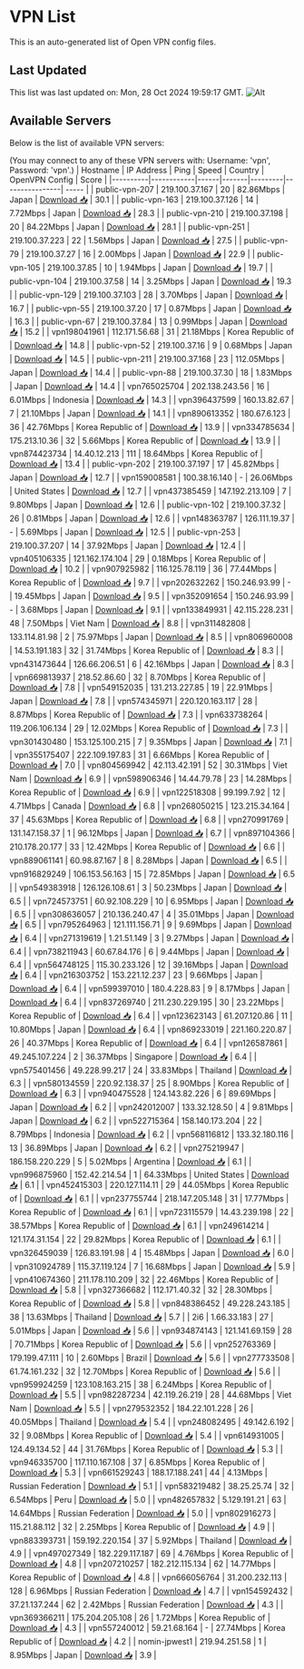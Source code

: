 # VPN List

This is an auto-generated list of Open VPN config files.

## Last Updated

This list was last updated on: Mon, 28 Oct 2024 19:59:17 GMT.
![Alt](https://repobeats.axiom.co/api/embed/186b98318ef1479477931607c1ad7d823f12451f.svg "Repobeats analytics image")

## Available Servers

Below is the list of available VPN servers:

(You may connect to any of these VPN servers with: Username: 'vpn', Password: 'vpn'.)
| Hostname | IP Address | Ping | Speed | Country | OpenVPN Config | Score |
|----------|------------|------|-------|---------|----------------| ----- |
| public-vpn-207 | 219.100.37.167 | 20 | 82.86Mbps | Japan | [Download 📥](./configs/server_0_JP.ovpn) | 30.1 |
| public-vpn-163 | 219.100.37.126 | 14 | 7.72Mbps | Japan | [Download 📥](./configs/server_1_JP.ovpn) | 28.3 |
| public-vpn-210 | 219.100.37.198 | 20 | 84.22Mbps | Japan | [Download 📥](./configs/server_2_JP.ovpn) | 28.1 |
| public-vpn-251 | 219.100.37.223 | 22 | 1.56Mbps | Japan | [Download 📥](./configs/server_3_JP.ovpn) | 27.5 |
| public-vpn-79 | 219.100.37.27 | 16 | 2.00Mbps | Japan | [Download 📥](./configs/server_4_JP.ovpn) | 22.9 |
| public-vpn-105 | 219.100.37.85 | 10 | 1.94Mbps | Japan | [Download 📥](./configs/server_5_JP.ovpn) | 19.7 |
| public-vpn-104 | 219.100.37.58 | 14 | 3.25Mbps | Japan | [Download 📥](./configs/server_6_JP.ovpn) | 19.3 |
| public-vpn-129 | 219.100.37.103 | 28 | 3.70Mbps | Japan | [Download 📥](./configs/server_7_JP.ovpn) | 16.7 |
| public-vpn-55 | 219.100.37.20 | 17 | 0.87Mbps | Japan | [Download 📥](./configs/server_8_JP.ovpn) | 16.3 |
| public-vpn-67 | 219.100.37.84 | 13 | 0.99Mbps | Japan | [Download 📥](./configs/server_9_JP.ovpn) | 15.2 |
| vpn198041961 | 112.171.56.68 | 31 | 21.18Mbps | Korea Republic of | [Download 📥](./configs/server_10_KR.ovpn) | 14.8 |
| public-vpn-52 | 219.100.37.16 | 9 | 0.68Mbps | Japan | [Download 📥](./configs/server_11_JP.ovpn) | 14.5 |
| public-vpn-211 | 219.100.37.168 | 23 | 112.05Mbps | Japan | [Download 📥](./configs/server_12_JP.ovpn) | 14.4 |
| public-vpn-88 | 219.100.37.30 | 18 | 1.83Mbps | Japan | [Download 📥](./configs/server_13_JP.ovpn) | 14.4 |
| vpn765025704 | 202.138.243.56 | 16 | 6.01Mbps | Indonesia | [Download 📥](./configs/server_14_ID.ovpn) | 14.3 |
| vpn396437599 | 160.13.82.67 | 7 | 21.10Mbps | Japan | [Download 📥](./configs/server_15_JP.ovpn) | 14.1 |
| vpn890613352 | 180.67.6.123 | 36 | 42.76Mbps | Korea Republic of | [Download 📥](./configs/server_16_KR.ovpn) | 13.9 |
| vpn334785634 | 175.213.10.36 | 32 | 5.66Mbps | Korea Republic of | [Download 📥](./configs/server_17_KR.ovpn) | 13.9 |
| vpn874423734 | 14.40.12.213 | 111 | 18.64Mbps | Korea Republic of | [Download 📥](./configs/server_18_KR.ovpn) | 13.4 |
| public-vpn-202 | 219.100.37.197 | 17 | 45.82Mbps | Japan | [Download 📥](./configs/server_19_JP.ovpn) | 12.7 |
| vpn159008581 | 100.38.16.140 | - | 26.06Mbps | United States | [Download 📥](./configs/server_20_US.ovpn) | 12.7 |
| vpn437385459 | 147.192.213.109 | 7 | 9.80Mbps | Japan | [Download 📥](./configs/server_21_JP.ovpn) | 12.6 |
| public-vpn-102 | 219.100.37.32 | 26 | 0.81Mbps | Japan | [Download 📥](./configs/server_22_JP.ovpn) | 12.6 |
| vpn148363787 | 126.111.19.37 | - | 5.69Mbps | Japan | [Download 📥](./configs/server_23_JP.ovpn) | 12.5 |
| public-vpn-253 | 219.100.37.207 | 14 | 37.92Mbps | Japan | [Download 📥](./configs/server_24_JP.ovpn) | 12.4 |
| vpn405106335 | 121.162.174.104 | 29 | 0.18Mbps | Korea Republic of | [Download 📥](./configs/server_25_KR.ovpn) | 10.2 |
| vpn907925982 | 116.125.78.119 | 36 | 77.44Mbps | Korea Republic of | [Download 📥](./configs/server_26_KR.ovpn) | 9.7 |
| vpn202632262 | 150.246.93.99 | - | 19.45Mbps | Japan | [Download 📥](./configs/server_27_JP.ovpn) | 9.5 |
| vpn352091654 | 150.246.93.99 | - | 3.68Mbps | Japan | [Download 📥](./configs/server_28_JP.ovpn) | 9.1 |
| vpn133849931 | 42.115.228.231 | 48 | 7.50Mbps | Viet Nam | [Download 📥](./configs/server_29_VN.ovpn) | 8.8 |
| vpn311482808 | 133.114.81.98 | 2 | 75.97Mbps | Japan | [Download 📥](./configs/server_30_JP.ovpn) | 8.5 |
| vpn806960008 | 14.53.191.183 | 32 | 31.74Mbps | Korea Republic of | [Download 📥](./configs/server_31_KR.ovpn) | 8.3 |
| vpn431473644 | 126.66.206.51 | 6 | 42.16Mbps | Japan | [Download 📥](./configs/server_32_JP.ovpn) | 8.3 |
| vpn669813937 | 218.52.86.60 | 32 | 8.70Mbps | Korea Republic of | [Download 📥](./configs/server_33_KR.ovpn) | 7.8 |
| vpn549152035 | 131.213.227.85 | 19 | 22.91Mbps | Japan | [Download 📥](./configs/server_34_JP.ovpn) | 7.8 |
| vpn574345971 | 220.120.163.117 | 28 | 8.87Mbps | Korea Republic of | [Download 📥](./configs/server_35_KR.ovpn) | 7.3 |
| vpn633738264 | 119.206.106.134 | 29 | 12.02Mbps | Korea Republic of | [Download 📥](./configs/server_36_KR.ovpn) | 7.3 |
| vpn301430480 | 153.125.100.215 | 7 | 9.35Mbps | Japan | [Download 📥](./configs/server_37_JP.ovpn) | 7.1 |
| vpn355175407 | 222.109.197.83 | 31 | 6.66Mbps | Korea Republic of | [Download 📥](./configs/server_38_KR.ovpn) | 7.0 |
| vpn804569942 | 42.113.42.191 | 52 | 30.31Mbps | Viet Nam | [Download 📥](./configs/server_39_VN.ovpn) | 6.9 |
| vpn598906346 | 14.44.79.78 | 23 | 14.28Mbps | Korea Republic of | [Download 📥](./configs/server_40_KR.ovpn) | 6.9 |
| vpn122518308 | 99.199.7.92 | 12 | 4.71Mbps | Canada | [Download 📥](./configs/server_41_CA.ovpn) | 6.8 |
| vpn268050215 | 123.215.34.164 | 37 | 45.63Mbps | Korea Republic of | [Download 📥](./configs/server_42_KR.ovpn) | 6.8 |
| vpn270991769 | 131.147.158.37 | 1 | 96.12Mbps | Japan | [Download 📥](./configs/server_43_JP.ovpn) | 6.7 |
| vpn897104366 | 210.178.20.177 | 33 | 12.42Mbps | Korea Republic of | [Download 📥](./configs/server_44_KR.ovpn) | 6.6 |
| vpn889061141 | 60.98.87.167 | 8 | 8.28Mbps | Japan | [Download 📥](./configs/server_45_JP.ovpn) | 6.5 |
| vpn916829249 | 106.153.56.163 | 15 | 72.85Mbps | Japan | [Download 📥](./configs/server_46_JP.ovpn) | 6.5 |
| vpn549383918 | 126.126.108.61 | 3 | 50.23Mbps | Japan | [Download 📥](./configs/server_47_JP.ovpn) | 6.5 |
| vpn724573751 | 60.92.108.229 | 10 | 6.95Mbps | Japan | [Download 📥](./configs/server_48_JP.ovpn) | 6.5 |
| vpn308636057 | 210.136.240.47 | 4 | 35.01Mbps | Japan | [Download 📥](./configs/server_49_JP.ovpn) | 6.5 |
| vpn795264963 | 121.111.156.71 | 9 | 9.69Mbps | Japan | [Download 📥](./configs/server_50_JP.ovpn) | 6.4 |
| vpn271319619 | 1.21.51.149 | 3 | 9.27Mbps | Japan | [Download 📥](./configs/server_51_JP.ovpn) | 6.4 |
| vpn738211943 | 60.67.84.176 | 6 | 9.44Mbps | Japan | [Download 📥](./configs/server_52_JP.ovpn) | 6.4 |
| vpn564748125 | 115.30.233.126 | 12 | 39.16Mbps | Japan | [Download 📥](./configs/server_53_JP.ovpn) | 6.4 |
| vpn216303752 | 153.221.12.237 | 23 | 9.66Mbps | Japan | [Download 📥](./configs/server_54_JP.ovpn) | 6.4 |
| vpn599397010 | 180.4.228.83 | 9 | 8.17Mbps | Japan | [Download 📥](./configs/server_55_JP.ovpn) | 6.4 |
| vpn837269740 | 211.230.229.195 | 30 | 23.22Mbps | Korea Republic of | [Download 📥](./configs/server_56_KR.ovpn) | 6.4 |
| vpn123623143 | 61.207.120.86 | 11 | 10.80Mbps | Japan | [Download 📥](./configs/server_57_JP.ovpn) | 6.4 |
| vpn869233019 | 221.160.220.87 | 26 | 40.37Mbps | Korea Republic of | [Download 📥](./configs/server_58_KR.ovpn) | 6.4 |
| vpn126587861 | 49.245.107.224 | 2 | 36.37Mbps | Singapore | [Download 📥](./configs/server_59_SG.ovpn) | 6.4 |
| vpn575401456 | 49.228.99.217 | 24 | 33.83Mbps | Thailand | [Download 📥](./configs/server_60_TH.ovpn) | 6.3 |
| vpn580134559 | 220.92.138.37 | 25 | 8.90Mbps | Korea Republic of | [Download 📥](./configs/server_61_KR.ovpn) | 6.3 |
| vpn940475528 | 124.143.82.226 | 6 | 89.69Mbps | Japan | [Download 📥](./configs/server_62_JP.ovpn) | 6.2 |
| vpn242012007 | 133.32.128.50 | 4 | 9.81Mbps | Japan | [Download 📥](./configs/server_63_JP.ovpn) | 6.2 |
| vpn522715364 | 158.140.173.204 | 22 | 8.79Mbps | Indonesia | [Download 📥](./configs/server_64_ID.ovpn) | 6.2 |
| vpn568116812 | 133.32.180.116 | 13 | 36.89Mbps | Japan | [Download 📥](./configs/server_65_JP.ovpn) | 6.2 |
| vpn275219947 | 186.158.220.229 | 5 | 5.02Mbps | Argentina | [Download 📥](./configs/server_66_AR.ovpn) | 6.1 |
| vpn996875960 | 152.42.214.54 | 1 | 64.33Mbps | United States | [Download 📥](./configs/server_67_US.ovpn) | 6.1 |
| vpn452415303 | 220.127.114.11 | 29 | 44.05Mbps | Korea Republic of | [Download 📥](./configs/server_68_KR.ovpn) | 6.1 |
| vpn237755744 | 218.147.205.148 | 31 | 17.77Mbps | Korea Republic of | [Download 📥](./configs/server_69_KR.ovpn) | 6.1 |
| vpn723115579 | 14.43.239.198 | 22 | 38.57Mbps | Korea Republic of | [Download 📥](./configs/server_70_KR.ovpn) | 6.1 |
| vpn249614214 | 121.174.31.154 | 22 | 29.82Mbps | Korea Republic of | [Download 📥](./configs/server_71_KR.ovpn) | 6.1 |
| vpn326459039 | 126.83.191.98 | 4 | 15.48Mbps | Japan | [Download 📥](./configs/server_72_JP.ovpn) | 6.0 |
| vpn310924789 | 115.37.119.124 | 7 | 16.68Mbps | Japan | [Download 📥](./configs/server_73_JP.ovpn) | 5.9 |
| vpn410674360 | 211.178.110.209 | 32 | 22.46Mbps | Korea Republic of | [Download 📥](./configs/server_74_KR.ovpn) | 5.8 |
| vpn327366682 | 112.171.40.32 | 32 | 28.30Mbps | Korea Republic of | [Download 📥](./configs/server_75_KR.ovpn) | 5.8 |
| vpn848386452 | 49.228.243.185 | 38 | 13.63Mbps | Thailand | [Download 📥](./configs/server_76_TH.ovpn) | 5.7 |
| 2i6 | 1.66.33.183 | 27 | 5.01Mbps | Japan | [Download 📥](./configs/server_77_JP.ovpn) | 5.6 |
| vpn934874143 | 121.141.69.159 | 28 | 70.71Mbps | Korea Republic of | [Download 📥](./configs/server_78_KR.ovpn) | 5.6 |
| vpn252763369 | 179.199.47.111 | 10 | 2.60Mbps | Brazil | [Download 📥](./configs/server_79_BR.ovpn) | 5.6 |
| vpn277733508 | 61.74.161.232 | 32 | 12.70Mbps | Korea Republic of | [Download 📥](./configs/server_80_KR.ovpn) | 5.6 |
| vpn959924259 | 123.108.163.215 | 38 | 6.24Mbps | Korea Republic of | [Download 📥](./configs/server_81_KR.ovpn) | 5.5 |
| vpn982287234 | 42.119.26.219 | 28 | 44.68Mbps | Viet Nam | [Download 📥](./configs/server_82_VN.ovpn) | 5.5 |
| vpn279532352 | 184.22.101.228 | 26 | 40.05Mbps | Thailand | [Download 📥](./configs/server_83_TH.ovpn) | 5.4 |
| vpn248082495 | 49.142.6.192 | 32 | 9.08Mbps | Korea Republic of | [Download 📥](./configs/server_84_KR.ovpn) | 5.4 |
| vpn614931005 | 124.49.134.52 | 44 | 31.76Mbps | Korea Republic of | [Download 📥](./configs/server_85_KR.ovpn) | 5.3 |
| vpn946335700 | 117.110.167.108 | 37 | 6.85Mbps | Korea Republic of | [Download 📥](./configs/server_86_KR.ovpn) | 5.3 |
| vpn661529243 | 188.17.188.241 | 44 | 4.13Mbps | Russian Federation | [Download 📥](./configs/server_87_RU.ovpn) | 5.1 |
| vpn583219482 | 38.25.25.74 | 32 | 6.54Mbps | Peru | [Download 📥](./configs/server_88_PE.ovpn) | 5.0 |
| vpn482657832 | 5.129.191.21 | 63 | 14.64Mbps | Russian Federation | [Download 📥](./configs/server_89_RU.ovpn) | 5.0 |
| vpn802916273 | 115.21.88.112 | 32 | 2.25Mbps | Korea Republic of | [Download 📥](./configs/server_90_KR.ovpn) | 4.9 |
| vpn883393731 | 159.192.220.154 | 37 | 5.92Mbps | Thailand | [Download 📥](./configs/server_91_TH.ovpn) | 4.9 |
| vpn497027349 | 182.229.117.187 | 69 | 4.76Mbps | Korea Republic of | [Download 📥](./configs/server_92_KR.ovpn) | 4.8 |
| vpn207210257 | 182.212.115.134 | 62 | 14.77Mbps | Korea Republic of | [Download 📥](./configs/server_93_KR.ovpn) | 4.8 |
| vpn666056764 | 31.200.232.113 | 128 | 6.96Mbps | Russian Federation | [Download 📥](./configs/server_94_RU.ovpn) | 4.7 |
| vpn154592432 | 37.21.137.244 | 62 | 2.42Mbps | Russian Federation | [Download 📥](./configs/server_95_RU.ovpn) | 4.3 |
| vpn369366211 | 175.204.205.108 | 26 | 1.72Mbps | Korea Republic of | [Download 📥](./configs/server_96_KR.ovpn) | 4.3 |
| vpn557240012 | 59.21.68.164 | - | 27.74Mbps | Korea Republic of | [Download 📥](./configs/server_97_KR.ovpn) | 4.2 |
| nomin-jpwest1 | 219.94.251.58 | 1 | 8.95Mbps | Japan | [Download 📥](./configs/server_98_JP.ovpn) | 3.9 |
